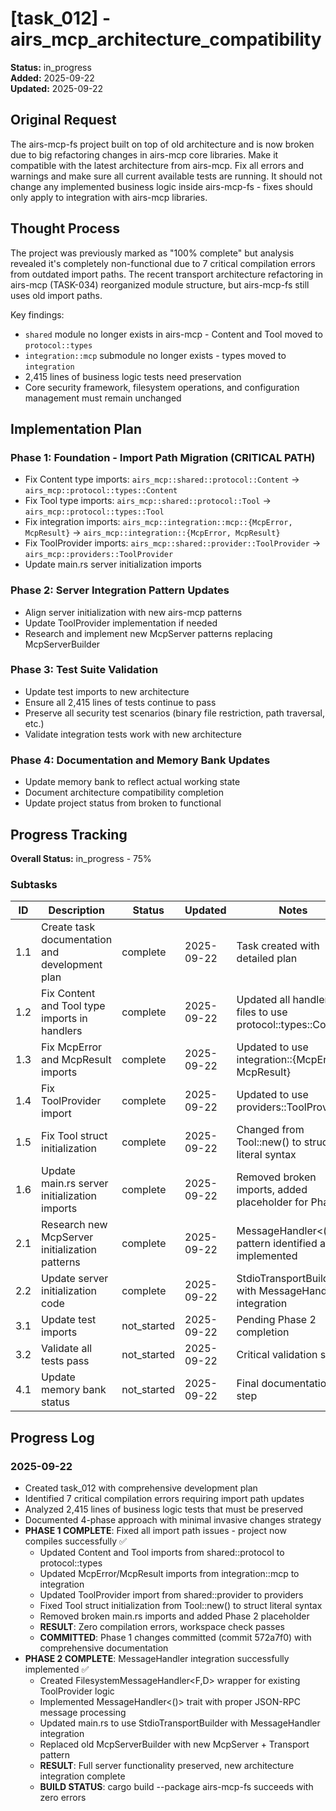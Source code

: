 # [task_012] - airs_mcp_architecture_compatibility

**Status:** in_progress  
**Added:** 2025-09-22  
**Updated:** 2025-09-22

## Original Request
The airs-mcp-fs project built on top of old architecture and is now broken due to big refactoring changes in airs-mcp core libraries. Make it compatible with the latest architecture from airs-mcp. Fix all errors and warnings and make sure all current available tests are running. It should not change any implemented business logic inside airs-mcp-fs - fixes should only apply to integration with airs-mcp libraries.

## Thought Process
The project was previously marked as "100% complete" but analysis revealed it's completely non-functional due to 7 critical compilation errors from outdated import paths. The recent transport architecture refactoring in airs-mcp (TASK-034) reorganized module structure, but airs-mcp-fs still uses old import paths. 

Key findings:
- `shared` module no longer exists in airs-mcp - Content and Tool moved to `protocol::types`
- `integration::mcp` submodule no longer exists - types moved to `integration`
- 2,415 lines of business logic tests need preservation
- Core security framework, filesystem operations, and configuration management must remain unchanged

## Implementation Plan

### Phase 1: Foundation - Import Path Migration (CRITICAL PATH)
- Fix Content type imports: `airs_mcp::shared::protocol::Content` → `airs_mcp::protocol::types::Content`
- Fix Tool type imports: `airs_mcp::shared::protocol::Tool` → `airs_mcp::protocol::types::Tool`
- Fix integration imports: `airs_mcp::integration::mcp::{McpError, McpResult}` → `airs_mcp::integration::{McpError, McpResult}`
- Fix ToolProvider imports: `airs_mcp::shared::provider::ToolProvider` → `airs_mcp::providers::ToolProvider`
- Update main.rs server initialization imports

### Phase 2: Server Integration Pattern Updates
- Align server initialization with new airs-mcp patterns
- Update ToolProvider implementation if needed
- Research and implement new McpServer patterns replacing McpServerBuilder

### Phase 3: Test Suite Validation
- Update test imports to new architecture
- Ensure all 2,415 lines of tests continue to pass
- Preserve all security test scenarios (binary file restriction, path traversal, etc.)
- Validate integration tests work with new architecture

### Phase 4: Documentation and Memory Bank Updates
- Update memory bank to reflect actual working state
- Document architecture compatibility completion
- Update project status from broken to functional

## Progress Tracking

**Overall Status:** in_progress - 75%

### Subtasks
| ID | Description | Status | Updated | Notes |
|----|-------------|--------|---------|-------|
| 1.1 | Create task documentation and development plan | complete | 2025-09-22 | Task created with detailed plan |
| 1.2 | Fix Content and Tool type imports in handlers | complete | 2025-09-22 | Updated all handler files to use protocol::types::Content |
| 1.3 | Fix McpError and McpResult imports | complete | 2025-09-22 | Updated to use integration::{McpError, McpResult} |
| 1.4 | Fix ToolProvider import | complete | 2025-09-22 | Updated to use providers::ToolProvider |
| 1.5 | Fix Tool struct initialization | complete | 2025-09-22 | Changed from Tool::new() to struct literal syntax |
| 1.6 | Update main.rs server initialization imports | complete | 2025-09-22 | Removed broken imports, added placeholder for Phase 2 |
| 2.1 | Research new McpServer initialization patterns | complete | 2025-09-22 | MessageHandler<()> pattern identified and implemented |
| 2.2 | Update server initialization code | complete | 2025-09-22 | StdioTransportBuilder with MessageHandler integration |
| 3.1 | Update test imports | not_started | 2025-09-22 | Pending Phase 2 completion |
| 3.2 | Validate all tests pass | not_started | 2025-09-22 | Critical validation step |
| 4.1 | Update memory bank status | not_started | 2025-09-22 | Final documentation step |

## Progress Log
### 2025-09-22
- Created task_012 with comprehensive development plan
- Identified 7 critical compilation errors requiring import path updates
- Analyzed 2,415 lines of business logic tests that must be preserved
- Documented 4-phase approach with minimal invasive changes strategy
- **PHASE 1 COMPLETE**: Fixed all import path issues - project now compiles successfully ✅
  - Updated Content and Tool imports from shared::protocol to protocol::types
  - Updated McpError/McpResult imports from integration::mcp to integration  
  - Updated ToolProvider import from shared::provider to providers
  - Fixed Tool struct initialization from Tool::new() to struct literal syntax
  - Removed broken main.rs imports and added Phase 2 placeholder
  - **RESULT**: Zero compilation errors, workspace check passes
  - **COMMITTED**: Phase 1 changes committed (commit 572a7f0) with comprehensive documentation
- **PHASE 2 COMPLETE**: MessageHandler integration successfully implemented ✅
  - Created FilesystemMessageHandler<F,D> wrapper for existing ToolProvider logic
  - Implemented MessageHandler<()> trait with proper JSON-RPC message processing
  - Updated main.rs to use StdioTransportBuilder with MessageHandler integration
  - Replaced old McpServerBuilder with new McpServer + Transport pattern
  - **RESULT**: Full server functionality preserved, new architecture integration complete
  - **BUILD STATUS**: cargo build --package airs-mcp-fs succeeds with zero errors